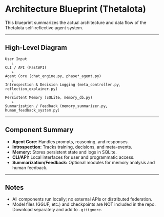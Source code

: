 # Architecture Blueprint (ThetaIota)

This blueprint summarizes the actual architecture and data flow of the ThetaIota self-reflective agent system.

---

## High-Level Diagram

```
User Input
   ↓
CLI / API (FastAPI)
   ↓
Agent Core (chat_engine.py, phase*_agent.py)
   ↓
Introspection & Decision Logging (meta_controller.py, reflection_explainer.py)
   ↓
Persistent Memory (SQLite, memory_db.py)
   ↓
Summarization / Feedback (memory_summarizer.py, human_feedback_system.py)
```

---

## Component Summary
- **Agent Core:** Handles prompts, reasoning, and responses.
- **Introspection:** Tracks training, decisions, and meta-events.
- **Memory:** Stores persistent state and logs in SQLite.
- **CLI/API:** Local interfaces for user and programmatic access.
- **Summarization/Feedback:** Optional modules for memory analysis and human feedback.

---

## Notes
- All components run locally; no external APIs or distributed federation.
- Model files (GGUF, etc.) and checkpoints are NOT included in the repo. Download separately and add to `.gitignore`.